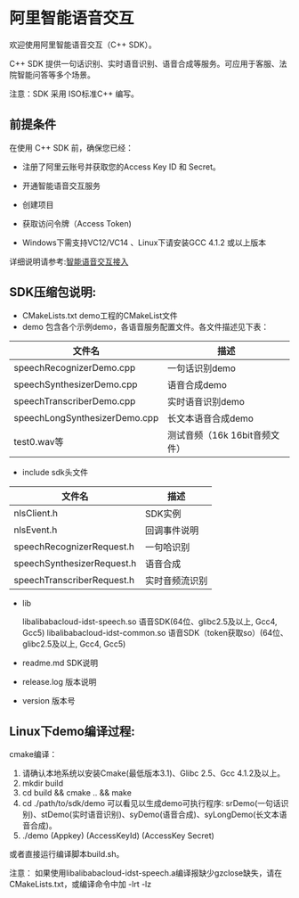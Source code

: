 # 阿里智能语音交互

欢迎使用阿里智能语音交互（C++ SDK）。

C++ SDK 提供一句话识别、实时语音识别、语音合成等服务。可应用于客服、法院智能问答等多个场景。

注意：SDK 采用 ISO标准C++ 编写。

## 前提条件

在使用 C++ SDK 前，确保您已经：

* 注册了阿里云账号并获取您的Access Key ID 和 Secret。

* 开通智能语音交互服务

* 创建项目

* 获取访问令牌（Access Token)

* Windows下需支持VC12/VC14 、Linux下请安装GCC 4.1.2 或以上版本

详细说明请参考:[智能语音交互接入](https://help.aliyun.com/document_detail/72138.html)


## SDK压缩包说明:

- CMakeLists.txt demo工程的CMakeList文件
- demo 包含各个示例demo，各语音服务配置文件。各文件描述见下表：

| 文件名  | 描述  |
| ------------ | ------------ |
| speechRecognizerDemo.cpp | 一句话识别demo |
| speechSynthesizerDemo.cpp | 语音合成demo |
| speechTranscriberDemo.cpp | 实时语音识别demo |
| speechLongSynthesizerDemo.cpp | 长文本语音合成demo |
| test0.wav等 | 测试音频（16k 16bit音频文件）  |

- include sdk头文件

| 文件名  | 描述  |
| ------------ | ------------ |
| nlsClient.h | SDK实例  |
| nlsEvent.h | 回调事件说明  |
| speechRecognizerRequest.h | 一句哈识别  |
| speechSynthesizerRequest.h | 语音合成  |
| speechTranscriberRequest.h | 实时音频流识别  |

- lib

    libalibabacloud-idst-speech.so 语音SDK(64位、glibc2.5及以上, Gcc4, Gcc5)
    libalibabacloud-idst-common.so 语音SDK（token获取so）(64位、glibc2.5及以上, Gcc4, Gcc5)

- readme.md SDK说明
- release.log 版本说明
- version 版本号

## Linux下demo编译过程:
cmake编译：
1. 请确认本地系统以安装Cmake(最低版本3.1)、Glibc 2.5、Gcc 4.1.2及以上。
2. mkdir build
3. cd build && cmake .. && make
4. cd ./path/to/sdk/demo 可以看见以生成demo可执行程序: srDemo(一句话识别)、stDemo(实时语音识别)、syDemo(语音合成)、syLongDemo(长文本语音合成)。
6. ./demo (Appkey)  (AccessKeyId) (AccessKey Secret)


或者直接运行编译脚本build.sh。

注意：
如果使用libalibabacloud-idst-speech.a编译报缺少gzclose缺失，请在CMakeLists.txt，或编译命令中加 -lrt -lz
